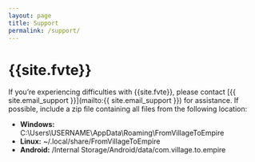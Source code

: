 ```yaml
---
layout: page
title: Support
permalink: /support/
---
```


# {{site.fvte}}

If you’re experiencing difficulties with {{site.fvte}}, please contact [{{ site.email_support }}](mailto:{{ site.email_support }}) for assistance. If possible, include a zip file containing all files from the following location:

* **Windows:** C:\Users\USERNAME\AppData\Roaming\FromVillageToEmpire
* **Linux:** ~/.local/share/FromVillageToEmpire
* **Android:** /Internal Storage/Android/data/com.village.to.empire
